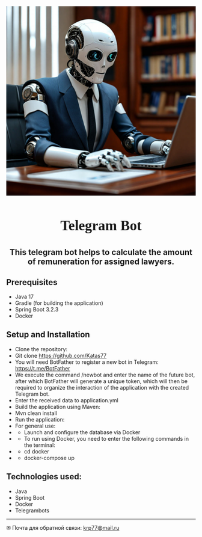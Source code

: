 
<h2 align="center">

![image](./image/3.jpg )

</h2>

<center><font size="6" face="Georgia"> <h3> Telegram Bot 
</h3></font>

##  This telegram bot helps to calculate the amount of remuneration for assigned lawyers.
</center>





## Prerequisites
- Java 17
- Gradle (for building the application)
- Spring Boot 3.2.3
- Docker 

## Setup and Installation
- Clone the repository:
- Git clone <a href="">https://github.com/Katas77</a>
- You will need BotFather to register a new bot in Telegram: <a href="">https://t.me/BotFather</a>
- We execute the command /newbot and enter the name of the future bot, after which BotFather will generate a unique token, which will then be required to organize the interaction of the application with the created Telegram bot.
- Enter the received data to application.yml
- Build the application using Maven:
- Mvn clean install
- Run the application:
- For general use:
- - Launch and configure the database via Docker
- - To run using Docker, you need to enter the following commands in the terminal:
- - cd docker
- - docker-compose up





## Technologies used:
- Java
- Spring Boot
- Docker
- Telegrambots




____
✉ Почта для обратной связи:
<a href="">krp77@mail.ru</a>




